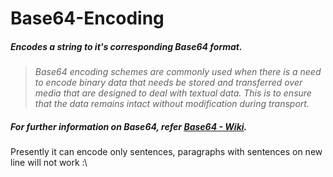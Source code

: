 # Base64-Encoding
##### Encodes a string to it's corresponding Base64 format.
>*Base64 encoding schemes are commonly used when there is a need to encode binary data that needs be stored and transferred over media that are designed to deal with textual data. This is to ensure that the data remains intact without modification during transport.*
##### For further information on Base64, refer [Base64 - Wiki](https://en.wikipedia.org/wiki/Base64).

Presently it can encode only sentences, paragraphs with sentences on new line will not work :\
